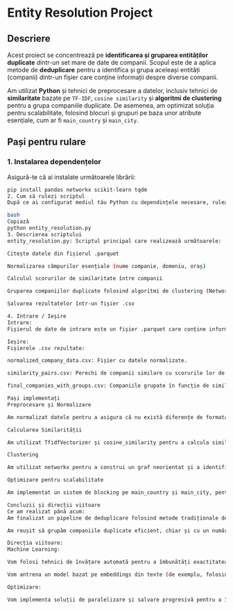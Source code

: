 # Entity Resolution Project

## Descriere

Acest proiect se concentrează pe **identificarea și gruparea entităților duplicate** dintr-un set mare de date de companii. Scopul este de a aplica metode de **deduplicare** pentru a identifica și grupa aceleași entități (companii) dintr-un fișier care conține informații despre diverse companii.

Am utilizat **Python** și tehnici de preprocesare a datelor, inclusiv tehnici de **similaritate** bazate pe `TF-IDF`, `cosine similarity` și **algoritmi de clustering** pentru a grupa companiile duplicate. De asemenea, am optimizat soluția pentru scalabilitate, folosind blocuri și grupuri pe baza unor atribute esențiale, cum ar fi `main_country` și `main_city`.

## Pași pentru rulare

### 1. Instalarea dependențelor

Asigură-te că ai instalate următoarele librării:

```bash
pip install pandas networkx scikit-learn tqdm
2. Cum să rulezi scriptul
După ce ai configurat mediul tău Python cu dependințele necesare, rulează scriptul principal:

bash
Copiază
python entity_resolution.py
3. Descrierea scriptului
entity_resolution.py: Scriptul principal care realizează următoarele:

Citește datele din fișierul .parquet

Normalizarea câmpurilor esențiale (nume companie, domeniu, oraș)

Calculul scorurilor de similaritate între companii

Gruparea companiilor duplicate folosind algoritmi de clustering (NetworkX)

Salvarea rezultatelor într-un fișier .csv

4. Intrare / Ieșire
Intrare:
Fișierul de date de intrare este un fișier .parquet care conține informații despre companii.

Ieșire:
Fișierele .csv rezultate:

normalized_company_data.csv: Fișier cu datele normalizate.

similarity_pairs.csv: Perechi de companii similare cu scorurile lor de similaritate.

final_companies_with_groups.csv: Companiile grupate în funcție de similitudine.

Pași implementați
Preprocesare și Normalizare

Am normalizat datele pentru a asigura că nu există diferențe de formatare în câmpurile cheie (company_name, website_domain, etc.).

Calcularea Similarității

Am utilizat TfidfVectorizer și cosine_similarity pentru a calcula similitudinea între companii pe baza câmpurilor relevante.

Clustering

Am utilizat networkx pentru a construi un graf neorientat și a identifica componentele conexe (grupuri de duplicate).

Optimizare pentru scalabilitate

Am implementat un sistem de blocking pe main_country și main_city, pentru a reduce numărul de comparații inutile între companii din locații diferite.

Concluzii și direcții viitoare
Ce am realizat până acum:
Am finalizat un pipeline de deduplicare folosind metode tradiționale de preprocesare și similaritate.

Am reușit să grupăm companiile duplicate eficient, chiar și cu un număr mare de entități.

Direcția viitoare:
Machine Learning:

Vom folosi tehnici de învățare automată pentru a îmbunătăți exactitatea deduplicării, folosind un neural network siamese.

Vom antrena un model bazat pe embeddings din texte (de exemplu, folosind SentenceTransformer).

Optimizare:

Vom implementa soluții de paralelizare și salvare progresivă pentru a îmbunătăți performanța pe seturi mari de date.

